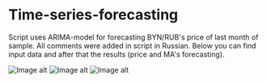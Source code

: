 # Time-series-forecasting

Script uses ARIMA-model for forecasting BYN/RUB's price of last month of sample. All comments were added in script in Russian. Below you can find input data and after that the results (price and MA's forecasting).


  ![Image alt](https://github.com/DimkaKazak/Time-series-forecasting/tree/master/pictures/whole_serie.png)
  ![Image alt](https://github.com/DimkaKazak/Time-series-forecasting/tree/master/pictures/price_forecast.png)
  ![Image alt](https://github.com/DimkaKazak/Time-series-forecasting/tree/master/pictures/MA_forecast.png)
